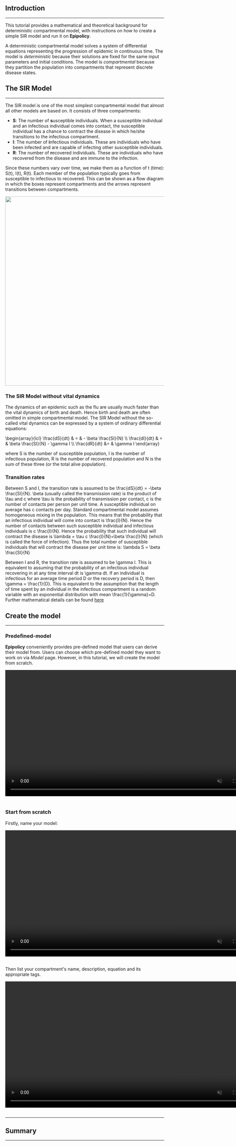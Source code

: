 ## Introduction

<hr>

This tutorial provides a mathematical and theoretical background for deterministic compartmental model, with instructions on how to create a simple SIR model and run it on **Epipolicy**.

A deterministic compartmental model solves a system of differential equations representing the progression of epidemic in continuous time. The model is _deterministic_ because their solutions are fixed for the same input parameters and initial conditions. The model is _compartmental_ because they partition the population into compartments that represent discrete disease states.

## The SIR Model

<hr>

The SIR model is one of the most simplest compartmental model that almost all other models are based on. It consists of three compartments:
- **S**: The number of **s**usceptible individuals. When a susceptible individual and an infectious individual comes into contact, the susceptible individual has a chance to contract the disease in which he/she transitions to the infectious compartment.
- **I**: The number of **i**nfectious individuals. These are individuals who have been infected and are capable of infecting other susceptible individuals.
- **R**: The number of **r**ecovered individuals. These are individuals who have recovered from the disease and are immune to the infection.

Since these numbers vary over time, we make them as a function of <tex>t</tex> (time): <tex>S(t), I(t), R(t)</tex>. Each member of the population typically goes from susceptible to infectious to recovered. This can be shown as a flow diagram in which the boxes represent compartments and the arrows represent transitions between compartments.

<p align="center">
  <img src="assets/1-flow-chart.png" width="600"/>
</p>

### The SIR Model without vital dynamics

The dynamics of an epidemic such as the flu are usually much faster than the vital dynamics of birth and death. Hence birth and death are often omitted in simple compartmental model. The SIR Model without the so-called vital dynamics can be expressed by a system of ordinary differential equations:

<texb>
\begin{array}{lcl} \frac{dS}{dt} & = & - \beta \frac{SI}{N} \\
\frac{dI}{dt} & = & \beta \frac{SI}{N} - \gamma I \\
\frac{dR}{dt} &= & \gamma I
\end{array}
</texb>

where <tex>S</tex> is the number of susceptible population, <tex>I</tex> is the number of infectious population, <tex>R</tex> is the number of recovered population and <tex>N</tex> is the sum of these three (or the total alive population).

### Transition rates

Between <tex>S</tex> and <tex>I</tex>, the transition rate is assumed to be <tex>\frac{dS}{dt} = -\beta \frac{SI}{N}</tex>. <tex>\beta</tex> (usually called the transmission rate) is the product of <tex>\tau</tex> and <tex>c</tex> where <tex>\tau</tex> is the probability of transmission per contact, <tex>c</tex> is the number of contacts per person per unit time. A susceptible individual on average has <tex>c</tex> contacts per day. Standard compartmental model assumes homogeneous mixing in the population. This means that the probability that an infectious individual will come into contact is <tex>\frac{I}{N}</tex>. Hence the number of contacts between such susceptible individual and infectious individuals is <tex>c \frac{I}{N}</tex>. Hence the probability that such individual will contract the disease is <tex>\lambda = \tau c \frac{I}{N}=\beta \frac{I}{N}</tex> (which is called the force of infection). Thus the total number of susceptible individuals that will contract the disease per unit time is: <tex>\lambda S = \beta \frac{SI}{N}</tex>

Between <tex>I</tex> and <tex>R</tex>, the transition rate is assumed to be <tex>\gamma I</tex>. This is equivalent to assuming that the probability of an infectious individual recovering in at any time interval <tex>dt</tex> is <tex>\gamma dt</tex>. If an individual is infectious for an average time period <tex>D</tex> or the recovery period is <tex>D</tex>, then <tex>\gamma = \frac{1}{D}</tex>. This is equivalent to the assumption that the length of time spent by an individual in the infectious compartment is a random variable with an exponential distribution with mean <tex>\frac{1}{\gamma}=D</tex>. Further mathematical details can be found [here](https://server.math.umanitoba.ca/~jarino/courses/math3820/math3820_slides_residence_time.4p.pdf)

## Create the model

<hr>

### Predefined-model

**Epipolicy** conveniently provides pre-defined model that users can derive their model from. Users can choose which pre-defined model they want to work on via _Model_ page. However, in this tutorial, we will create the model from scratch.

<div class="tutorial-video-container">
    <video class="tutorial-video" width="800px" autoplay="autoplay" muted loop>
        <source src="assets/1-predefined.m4v" type="video/mp4">
    </video>
</div><br/>

### Start from scratch

Firstly, name your model:

<div class="tutorial-video-container">
    <video class="tutorial-video" width="800px" autoplay muted loop>
        <source src="assets/1-name.m4v" type="video/mp4">
    </video>
</div><br/>

Then list your compartment's name, description, equation and its appropriate tags.

<div class="tutorial-video-container">
    <video class="tutorial-video" width="800px" autoplay muted loop>
        <source src="assets/1-compartment.m4v" type="video/mp4">
    </video>
</div><br/>

<hr>

## Summary

<hr>
